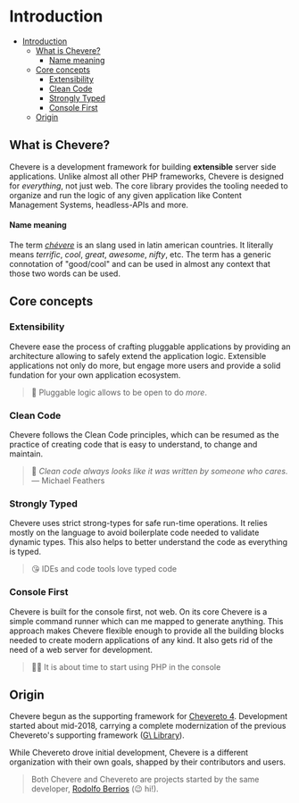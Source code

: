 # Introduction

- [Introduction](#introduction)
  - [What is Chevere?](#what-is-chevere)
      - [Name meaning](#name-meaning)
  - [Core concepts](#core-concepts)
    - [Extensibility](#extensibility)
    - [Clean Code](#clean-code)
    - [Strongly Typed](#strongly-typed)
    - [Console First](#console-first)
  - [Origin](#origin)

## What is Chevere?

Chevere is a development framework for building **extensible** server side applications. Unlike almost all other PHP frameworks, Chevere is designed for *everything*, not just web. The core library provides the tooling needed to organize and run the logic of any given application like Content Management Systems, headless-APIs and more.

#### Name meaning

The term *[chévere](https://en.wiktionary.org/wiki/ch%C3%A9vere)* is an slang used in latin american countries. It literally means *terrific*, *cool*, *great*, *awesome*, *nifty*, etc. The term has a generic connotation of "good/cool" and can be used in almost any context that those two words can be used.

## Core concepts

### Extensibility

Chevere ease the process of crafting pluggable applications by providing an architecture allowing to safely extend the application logic. Extensible applications not only do more, but engage more users and provide a solid fundation for your own application ecosystem.

> 🤯 Pluggable logic allows to be open to do *more*.

### Clean Code

Chevere follows the Clean Code principles, which can be resumed as the practice of creating code that is easy to understand, to change and maintain.

> 🧔 _Clean code always looks like it was written by someone who cares._
> ― Michael Feathers

### Strongly Typed

Chevere uses strict strong-types for safe run-time operations. It relies mostly on the language to avoid boilerplate code needed to validate dynamic types. This also helps to better understand the code as everything is typed.

> 😘 IDEs and code tools love typed code

### Console First

Chevere is built for the console first, not web. On its core Chevere is a simple command runner which can me mapped to generate anything. This approach makes Chevere flexible enough to provide all the building blocks needed to create modern applications of any kind. It also gets rid of the need of a web server for development.

> 👨‍💻 It is about time to start using PHP in the console

## Origin

Chevere begun as the supporting framework for [Chevereto 4](https://github.com/chevereto/chevereto). Development started about mid-2018, carrying a complete modernization of the previous Chevereto's supporting framework ([G\ Library](https://g.chevereto.com/)).

While Chevereto drove initial development, Chevere is a different organization with their own goals, shapped by their contributors and users.

> Both Chevere and Chevereto are projects started by the same developer, [Rodolfo Berrios](https://github.com/rodolfoberrios) (😉 hi!).
